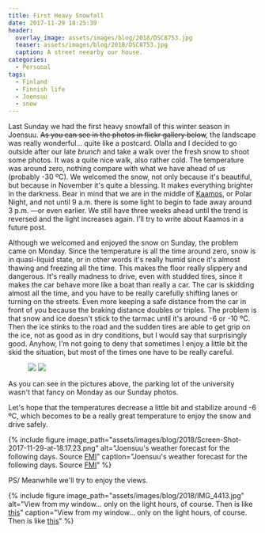 ```yaml
---
title: First Heavy Snowfall
date: 2017-11-29 18:25:39
header:
  overlay_image: assets/images/blog/2018/DSC8753.jpg
  teaser: assets/images/blog/2018/DSC8753.jpg
  caption: A street neearby our house. 
categories:
  - Personal
tags:
  - Finland
  - Finnish life
  - Joensuu
  - snow
---
```

Last Sunday we had the first heavy snowfall of this winter season in Joensuu. ~~As you can see in the photos in flickr gallery below~~, the landscape was really wonderful… quite like a postcard. Olalla and I decided to go outside after our late _brunch_ and take a walk over the fresh snow to shoot some photos. It was a quite nice walk, also rather cold. The temperature was around zero, nothing compare with what we have ahead of us (probably -30 ºC). We welcomed the snow, not only because it's beautiful, but because in November it's quite a blessing. It makes everything brighter in the darkness. Bear in mind that we are in the middle of [Kaamos](https://en.wikipedia.org/wiki/Polar_night), or Polar Night, and not until 9 a.m. there is some light to begin to fade away around 3 p.m. —or even earlier. We still have three weeks ahead until the trend is reversed and the light increases again. I'll try to write about Kaamos in a future post.

Although we welcomed and enjoyed the snow on Sunday, the problem came on Monday.  Since the temperature is all the time around zero, snow is in quasi-liquid state, or in other words it's really humid since it's almost thawing and freezing all the time. This makes the floor really slippery and dangerous. It's really madness to drive, even with studded tires, since it makes the car behave more like a boat than really a car. The car is skidding almost all the time, and you have to be really carefully shifting lanes or turning on the streets. Even more keeping a safe distance from the car in front of you because the braking distance doubles or triples. The problem is that snow and ice doesn't stick to the tarmac until it's around -6 or -10 ºC. Then the ice stinks to the road and the sudden tires are able to get grip on the ice, not as good as in dry conditions, but I would say that surprisingly good. Anyhow, I'm not going to deny that sometimes I enjoy a little bit the skid the situation, but most of the times one have to be really careful.

<figure class="half">
  <a href="/assets/images/blog/2018/IMG_4408.jpg"><img src="/assets/images/blog/2018/IMG_4408.jpg"></a>
    <a href="/assets/images/blog/2018/IMG_4409.jpg"><img src="/assets/images/blog/2018/IMG_4409.jpg"></a>
</figure>

As you can see in the pictures above, the parking lot of the university wasn't that fancy on Monday as our Sunday photos.

Let's hope that the temperatures decrease a little bit and stabilize around -6 ºC, which becomes to be a really great temperature to enjoy the snow and drive safely.

{% include figure image_path="assets/images/blog/2018/Screen-Shot-2017-11-29-at-18.17.23.png" alt="Joensuu's weather forecast for the following days. Source [FMI](http://en.ilmatieteenlaitos.fi/weather/joensuu?forecast=long)" caption="Joensuu's weather forecast for the following days. Source [FMI](http://en.ilmatieteenlaitos.fi/weather/joensuu?forecast=long)" %}

PS/ Meanwhile we'll try to enjoy the views.

{% include figure image_path="assets/images/blog/2018/IMG_4413.jpg" alt="View from my window… only on the light hours, of course. Then is like [this](https://i.redd.it/z5el42p5rc001.jpg)" caption="View from my window… only on the light hours, of course. Then is like [this](https://i.redd.it/z5el42p5rc001.jpg)" %}
